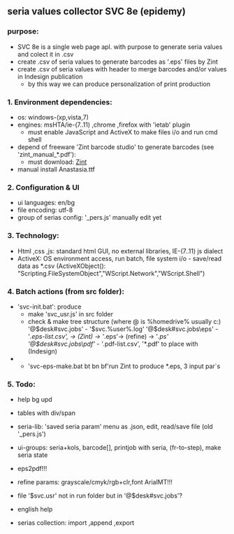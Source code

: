 ## seria values collector SVC 8e (epidemy)

### purpose:
 - SVC 8e is a single web page apl. with purpose to generate seria values and colect it in .csv
 - create .csv of seria values to generate barcodes as '.eps' files by Zint
 - create .csv of seria values with header to merge barcodes and/or values in Indesign publication
   - by this way we can produce personalization of print production

### 1. Environment dependencies:
  * os: windows-(xp,vista,7)
  * engines: msHTA/ie-(7..11) ,chrome ,firefox with 'ietab' plugin
    - must enable JavaScript and ActiveX to make files i/o and run cmd shell
  * depend of freeware 'Zint barcode studio' to generate barcodes (see 'zint_manual_*.pdf'):
    - must download: <a href="http://www.sourceforge.net/projects/zint/files/zint/2.6.3/zint-2.6.3-win32rc2.zip">Zint</a>
  * manual install Anastasia.ttf

### 2. Configuration & UI
  * ui languages: en/bg
  * file encoding: utf-8
  * group of serias config: '_pers.js' manually edit yet

### 3. Technology:
  * Html ,css ,js: standard html GUI, no external libraries, IE-(7..11) js dialect
  * ActiveX: OS environment access, run batch, file system i/o - save/read data as *.csv
   (ActiveXObject(): "Scripting.FileSystemObject","WScript.Network","WScript.Shell")

### 4. Batch actions (from src folder):
  * 'svc-init.bat': produce
    - make 'svc_usr.js' in src folder
    - check & make tree structure (where @ is %homedrive% usually c:)
      '@\$desk\#svc.jobs\'    - '$svc.%user%.log'
      '@\$desk\#svc.jobs\eps' - '*.eps-list.csv', -> (Zint) -> '*.eps'-> (refine) -> '*.ps'
      '@\$desk\#svc.jobs\pdf' - '*.pdf-list.csv', '*.pdf' to place with (Indesign) 
  * - 'svc-eps-make.bat bt bn bf'run Zint to produce *.eps, 3 input par`s 

### 5. Todo:
  * help bg upd
  * tables with div/span
  * seria-lib: 'saved seria param' menu as .json, edit, read/save file (old '_pers.js')
  * ui-groups: seria+kols, barcode[], printjob with seria, (fr-to-step), make seria state
  * eps2pdf!!!
  * refine params: grayscale/cmyk/rgb+clr,font ArialMT!!!

  * file '$svc.usr' not in run folder but in '@\$desk\#svc.jobs\'?
  * english help
  * serias collection: import ,append ,export 
  
